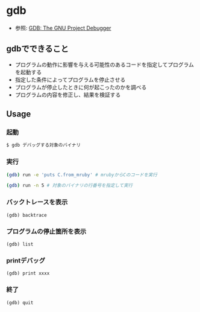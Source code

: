 # gdb
- 参照: [GDB: The GNU Project Debugger](https://www.gnu.org/software/gdb/)

## gdbでできること
- プログラムの動作に影響を与える可能性のあるコードを指定してプログラムを起動する
- 指定した条件によってプログラムを停止させる
- プログラムが停止したときに何が起こったのかを調べる
- プログラムの内容を修正し、結果を検証する

## Usage
### 起動
```sh
$ gdb デバッグする対象のバイナリ
```

### 実行
```sh
(gdb) run -e 'puts C.from_mruby' # mrubyからCのコードを実行

(gdb) run -n 5 # 対象のバイナリの行番号を指定して実行
```

### バックトレースを表示
```
(gdb) backtrace
```

### プログラムの停止箇所を表示
```
(gdb) list
```

### printデバッグ
```
(gdb) print xxxx
```

### 終了
```
(gdb) quit
```
